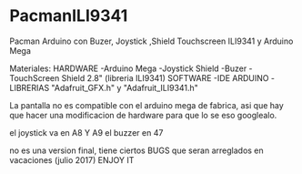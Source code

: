 # PacmanILI9341
Pacman Arduino con Buzer, Joystick ,Shield Touchscreen ILI9341 y Arduino Mega

Materiales:
    HARDWARE
    -Arduino Mega
    -Joystick Shield
    -Buzer 
    -TouchScreen Shield 2.8" (libreria ILI9341)
    SOFTWARE
    -IDE ARDUINO 
    -LIBRERIAS "Adafruit_GFX.h" y
               "Adafruit_ILI9341.h"
              
La pantalla no es compatible con el arduino mega de fabrica, asi que hay que hacer una modificacion de hardware para que lo se
eso googlealo.

el joystick va en A8 Y A9
el buzzer en 47

no es una version final, tiene ciertos BUGS que seran arreglados en vacaciones (julio 2017)
ENJOY IT 

